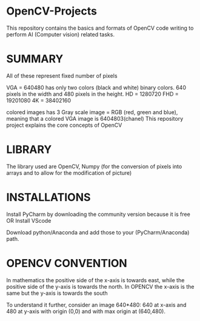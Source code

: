 # OpenCV-Projects
This repository contains the basics and formats of OpenCV code writing to perform AI (Computer vision) related tasks.

# SUMMARY
All of these represent fixed number of pixels

VGA = 640480 has only two colors (black and white) binary colors. 640 pixels in the width and 480 pixels in the height. HD = 1280720 FHD = 19201080 4K = 38402160

colored images has 3 Gray scale image = RGB (red, green and blue), meaning that a colored VGA image is 6404803(chanel) This repository project explains the core concepts of OpenCV

# LIBRARY
The library used are OpenCV, Numpy (for the conversion of pixels into arrays and to allow for the modification of picture)

# INSTALLATIONS
Install PyCharm by downloading the community version because it is free OR Install VScode

Download python/Anaconda and add those to your (PyCharm/Anaconda) path.

# OPENCV CONVENTION
In mathematics the positive side of the x-axis is towards east, while the positive side of the y-axis is towards the north. In OPENCV the x-axis is the same but the y-axis is towards the south

To understand it further, consider an image 640*480: 640 at x-axis and 480 at y-axis with origin (0,0) and with max origin at (640,480).
